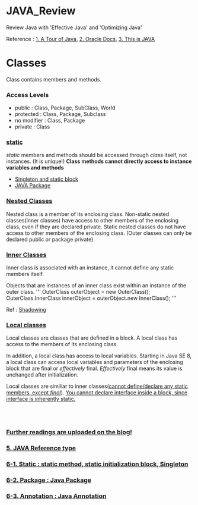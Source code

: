 # JAVA_Review
Review Java with 'Effective Java' and 'Optimizing Java'

Reference : [1. A Tour of Java](https://github.com/hashnut/JAVA_Review/blob/main/java_article_merged.pdf), [2. Oracle Docs](https://docs.oracle.com/javase/tutorial/java/TOC.html), [3. This is JAVA](http://www.yes24.com/Product/Goods/15651484)


# Classes

Class contains members and methods.

### Access Levels

- public : Class, Package, SubClass, World
- protected : Class, Package, Subclass
- no modifier : Class, Package
- private : Class

### [static](https://github.com/hashnut/JAVA_Review/blob/main/oracle_classes/src/TopLevelClass.java)

*static* members and methods should be accessed through *class* itself, not instances. (It is unique!) **Class methods cannot directly access to instance variables and methods**

- [Singleton and static block](https://koreanfoodie.me/636)
- [JAVA Package](https://koreanfoodie.me/638)

### [Nested Classes](https://github.com/hashnut/JAVA_Review/blob/main/oracle_classes/src/OuterClass2.java)

Nested class is a member of its enclosing class. Non-static nested classes(inner classes) have access to other members of the enclosing class, even if they are declared private. Static nested classes do not have access to other members of the enclosing class. (Outer classes can only be declared public or package private)

### [Inner Classes](https://github.com/hashnut/JAVA_Review/blob/main/oracle_classes/src/DataStructure.java)

Inner class is associated with an instance, it cannot define any static members itself.

Objects that are instances of an inner class exist within an instance of the outer class.
'''
OuterClass outerObject = new OuterClass();
OuterClass.InnerClass innerObject = outerObject.new InnerClass();
'''

Ref : [Shadowing](https://github.com/hashnut/JAVA_Review/blob/main/oracle_classes/src/ShadowTest.java)

### [Local classes](https://github.com/hashnut/JAVA_Review/blob/main/oracle_classes/src/LocalClassExample.java)

Local classes are classes that are defined in a block. A local class has access to the members of its enclosing class. 

In addition, a local class has access to local variables. Starting in Java SE 8, a local class can access local variables and parameters of the enclosing block that are final or *effectively* final. *Effectively* final means its value is unchanged after initialization.

Local classes are similiar to inner classes([cannot define/declare any static members, except *final*](https://github.com/hashnut/JAVA_Review/blob/main/oracle_classes/src/only_final_in_local_static.java)). [You cannot declare interface inside a block, since interface is inherently static.](https://github.com/hashnut/JAVA_Review/blob/main/oracle_classes/src/interface_static.java)

<br></br>

### [**Further readings are uploaded on the blog!**](https://iamfoodie.tistory.com/category/Tutorials/Java)

### [5. JAVA Reference type](https://koreanfoodie.me/635)

### [6-1. Static : static method, static initialization block, Singleton](https://koreanfoodie.me/636)
### [6-2. Package : Java Package](https://koreanfoodie.me/638)
### [6-3. Annotation : Java Annotation](https://koreanfoodie.me/639)


